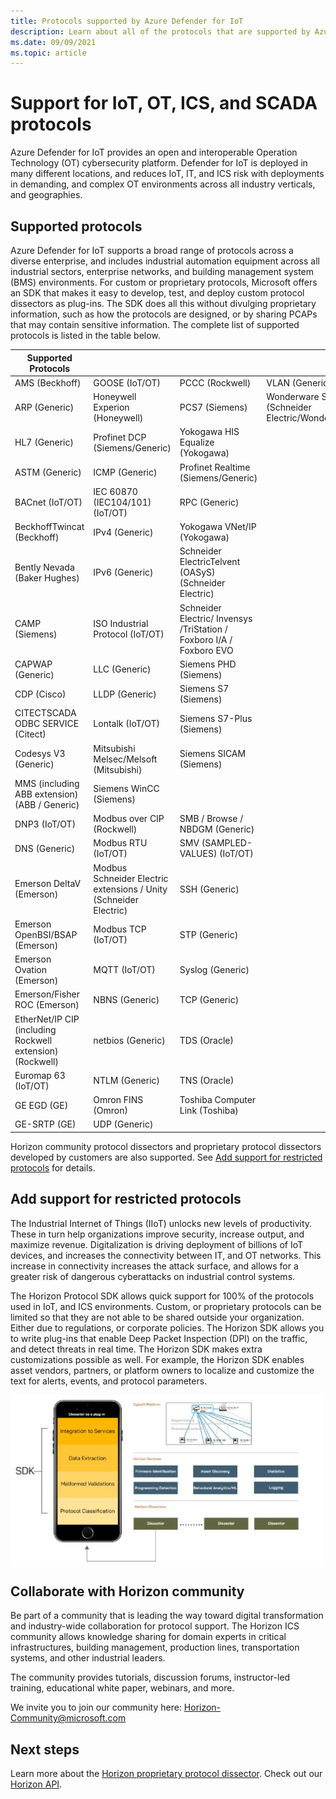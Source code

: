 ```yaml
---
title: Protocols supported by Azure Defender for IoT
description: Learn about all of the protocols that are supported by Azure Defender for IoT.
ms.date: 09/09/2021
ms.topic: article
---
```


# Support for IoT, OT, ICS, and SCADA protocols

Azure Defender for IoT provides an open and interoperable Operation Technology (OT) cybersecurity platform. Defender for IoT is deployed in many different locations, and reduces IoT, IT, and ICS risk with deployments in demanding, and complex OT environments across all industry verticals, and geographies.

## Supported protocols

Azure Defender for IoT supports a broad range of protocols across a diverse enterprise, and includes industrial automation equipment across all industrial sectors, enterprise networks, and building management system (BMS) environments. For custom or proprietary protocols, Microsoft offers an SDK that makes it easy to develop, test, and deploy custom protocol dissectors as plug-ins. The SDK does all this without divulging proprietary information, such as how the protocols are designed, or by sharing PCAPs that may contain sensitive information. The complete list of supported protocols is listed in the table below.

| Supported Protocols | | | |
|--|--|--|--|
| AMS (Beckhoff) | GOOSE (IoT/OT) | PCCC (Rockwell) | VLAN (Generic) |
| ARP (Generic) | Honeywell Experion (Honeywell) | PCS7 (Siemens) | Wonderware Suitelink (Schneider Electric/Wonderware) |
| HL7 (Generic) | Profinet DCP (Siemens/Generic) | Yokogawa HIS Equalize (Yokogawa) |
| ASTM (Generic) | ICMP (Generic) | Profinet Realtime (Siemens/Generic) | |
| BACnet (IoT/OT) | IEC 60870 (IEC104/101) (IoT/OT) | RPC (Generic) | |
| BeckhoffTwincat (Beckhoff) | IPv4 (Generic) | Yokogawa VNet/IP (Yokogawa) | |
| Bently Nevada (Baker Hughes) | IPv6 (Generic) | Schneider ElectricTelvent (OASyS) (Schneider Electric) | |
| CAMP (Siemens) | ISO Industrial Protocol (IoT/OT) | Schneider Electric/ Invensys /TriStation / Foxboro I/A / Foxboro EVO | |
| CAPWAP (Generic) | LLC (Generic) | Siemens PHD (Siemens) | |
| CDP (Cisco) | LLDP (Generic) | Siemens S7 (Siemens) | |
| CITECTSCADA ODBC SERVICE (Citect) | Lontalk (IoT/OT) | Siemens S7-Plus (Siemens) | |
| Codesys V3 (Generic) | Mitsubishi Melsec/Melsoft (Mitsubishi) | Siemens SICAM (Siemens) |
| MMS (including ABB extension) (ABB / Generic) | Siemens WinCC (Siemens) |
| DNP3 (IoT/OT) | Modbus over CIP (Rockwell) | SMB / Browse / NBDGM (Generic) | |
| DNS (Generic) | Modbus RTU (IoT/OT) | SMV (SAMPLED-VALUES) (IoT/OT) |
| Emerson DeltaV (Emerson) | Modbus Schneider Electric extensions / Unity (Schneider Electric) | SSH (Generic) | |
| Emerson OpenBSI/BSAP (Emerson) | Modbus TCP (IoT/OT) | STP (Generic) | |
| Emerson Ovation (Emerson) | MQTT (IoT/OT) | Syslog (Generic) | |
| Emerson/Fisher ROC (Emerson) | NBNS (Generic) | TCP (Generic) | |
| EtherNet/IP CIP (including Rockwell extension) (Rockwell) | netbios (Generic) | TDS (Oracle) | |
| Euromap 63 (IoT/OT) | NTLM (Generic) | TNS (Oracle) | |
| GE EGD (GE) | Omron FINS (Omron) | Toshiba Computer Link (Toshiba) | |
| GE-SRTP (GE) | UDP (Generic) | |

Horizon community protocol dissectors and proprietary protocol dissectors developed by customers are also supported. See [Add support for restricted protocols](#add-support-for-restricted-protocols) for details.

## Add support for restricted protocols

The Industrial Internet of Things (IIoT) unlocks new levels of productivity. These in turn help organizations improve security, increase output, and maximize revenue. Digitalization is driving deployment of billions of IoT devices, and increases the connectivity between IT, and OT networks. This increase in connectivity increases the attack surface, and allows for a greater risk of dangerous cyberattacks on industrial control systems.

The Horizon Protocol SDK allows quick support for 100% of the protocols used in IoT, and ICS environments. Custom, or proprietary protocols can be limited so that they are not able to be shared outside your organization. Either due to regulations, or corporate policies. The Horizon SDK allows you to write plug-ins that enable Deep Packet Inspection (DPI) on the traffic, and detect threats in real time. The Horizon SDK makes extra customizations possible as well. For example, the Horizon SDK enables asset vendors, partners, or platform owners to localize and customize the text for alerts, events, and protocol parameters.

[![The Horizon SDK allows quick support for 100% of the protocols used in IOT, and ICS environments.](media/concept-supported-protocols/sdk-horizon.png)](media/concept-supported-protocols/sdk-horizon-expanded.png#lightbox)

## Collaborate with Horizon community

Be part of a community that is leading the way toward digital transformation and industry-wide collaboration for protocol support. The Horizon ICS community allows knowledge sharing for domain experts in critical infrastructures, building management, production lines, transportation systems, and other industrial leaders.

The community provides tutorials, discussion forums, instructor-led training, educational white paper, webinars, and more.

We invite you to join our community here: Horizon-Community@microsoft.com

## Next steps

Learn more about the [Horizon proprietary protocol dissector](references-horizon-sdk.md).
Check out our [Horizon API](references-horizon-api.md).
